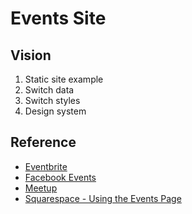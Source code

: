 # Events Site

## Vision

1. Static site example
2. Switch data
3. Switch styles
4. Design system

## Reference

* [Eventbrite](https://www.eventbrite.com)
* [Facebook Events](http://events.fb.com)
* [Meetup](https://www.meetup.com)
* [Squarespace - Using the Events Page](https://support.squarespace.com/hc/en-us/articles/206543837-Using-the-Events-Page)